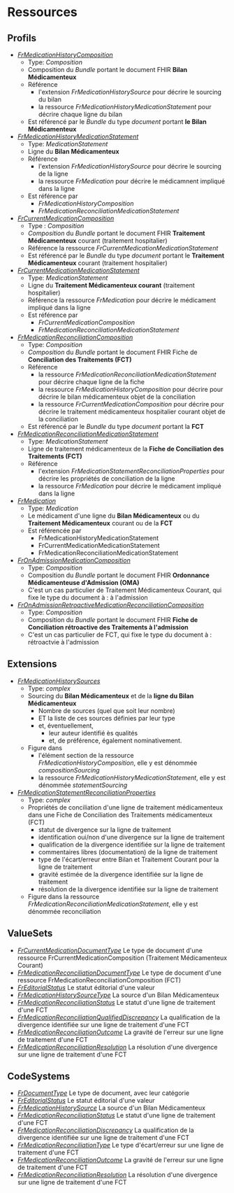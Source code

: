 # Ressources

## Profils

- [*FrMedicationHistoryComposition*](StructureDefinition-FrMedicationHistoryComposition.html)
  - Type: *Composition*
  - Composition du *Bundle* portant le document FHIR **Bilan Médicamenteux**
  - Référence
    - l'extension *FrMedicationHistorySource* pour décrire le sourcing du bilan
    - la ressource *FrMedicationHistoryMedicationStatement* pour décrire chaque ligne du bilan
  - Est référencé par le *Bundle* du type *document* portant **le Bilan Médicamenteux**
- [*FrMedicationHistoryMedicationStatement*](StructureDefinition-FrMedicationHistoryMedicationStatement.html)
  - Type: *MedicationStatement*
  - Ligne du **Bilan Médicamenteux**
  - Référence
    - l'extension *FrMedicationHistorySource* pour décrire le sourcing de la ligne
    - la ressource *FrMedication* pour décrire le médicamnent impliqué dans la ligne
  - Est référence par
    - *FrMedicationHistoryComposition*
    - *FrMedicationReconciliationMedicationStatement*
- [*FrCurrentMedicationComposition*](StructureDefinition-FrCurrentMedicationComposition.html)
  - Type : *Composition*
  - *Composition* du *Bundle* portant le document FHIR **Traitement Médicamenteux** courant (traitement hospitalier)
  - Référence la ressource *FrCurrentMedicationMedicationStatement*
  - Est référencé par le *Bundle* du type *document* portant le **Traitement Médicamenteux** courant (traitement hospitalier)
- [*FrCurrentMedicationMedicationStatement*](StructureDefinition-FrCurrentMedicationMedicationStatement.html)
  - Type: *MedicationStatement*
  - Ligne du **Traitement Médicamenteux courant** (traitement hospitalier)
  - Référence la ressource *FrMedication* pour décrire le médicament impliqué dans la ligne
  - Est référence par
    - *FrCurrentMedicationComposition*
    - *FrMedicationReconciliationMedicationStatement*
- [*FrMedicationReconciliationComposition*](StructureDefinition-FrMedicationReconciliationComposition.html)
  - Type: *Composition*
  - *Composition* du *Bundle* portant le document FHIR Fiche de **Conciliation des Traitements (FCT)**
  - Référence
    - la ressource *FrMedicationReconciliationMedicationStatement* pour décrire chaque ligne de la fiche
    - la ressource *FrMedicationHistoryComposition* pour décrire pour décrire le bilan médicamenteux objet de la conciliation
    - la ressource *FrCurrentMedicationComposition* pour décrire pour décrire le traitement médicamenteux hospitalier courant objet de la conciliation
  - Est référencé par le *Bundle* du type *document* portant la **FCT**
- [*FrMedicationReconciliationMedicationStatement*](StructureDefinition-FrMedicationReconciliationComposition.html)
  - Type: *MedicationStatement*
  - Ligne de traitement médicamenteux de la **Fiche de Conciliation des Traitements (FCT)**
  - Référence
    - l'extension *FrMedicationStatementReconciliationProperties* pour décrire les propriétés de conciliation de la ligne
    - la ressource *FrMedication* pour décrire le médicament impliqué dans la ligne
- [*FrMedication*](StructureDefinition-FrMedication.html)
  - Type: *Medication*
  - Le médicament d'une ligne du **Bilan Médicamenteux** ou du **Traitement Médicamenteux** courant ou de la **FCT**
  - Est référencée par
    - FrMedicationHistoryMedicationStatement
    - FrCurrentMedicationMedicationStatement
    - FrMedicationReconciliationMedicationStatement
- [*FrOnAdmissionMedicationComposition*](StructureDefinition-FrOnAdmissionMedicationComposition.html)
  - Type: *Composition*
  - Composition du *Bundle* portant le document FHIR **Ordonnance Médicamenteuse d'Admission (OMA)**
  - C'est un cas particulier de Traitement Médicamenteux Courant, qui fixe le type du document à : à l'admission
- [*FrOnAdmissionRetroactiveMedicationReconciliationComposition*](StructureDefinition-FrOnAdmissionRetroactiveMedicationReconciliationComposition.html)
  - Type: *Composition*
  - Composition du *Bundle* portant le document FHIR **Fiche de Conciliation rétroactive des Traitements à l'admission**
  - C'est un cas particulier de FCT, qui fixe le type du document à : rétroactvie à l'admission

## Extensions

- [*FrMedicationHistorySources*](StructureDefinition-FrMedicationHistorySources.html)
  - Type: *complex*
  - Sourcing du **Bilan Médicamenteux** et de la **ligne du Bilan Médicamenteux**
    - Nombre de sources (quel que soit leur nombre)
    - ET la liste de ces sources définies par leur type
    - et, éventuellement,
      - leur auteur identifié ès qualités
      - et, de préférence, également nominativement.
  - Figure dans
    - l'élément section de la ressource *FrMedicationHistoryComposition*, elle y est dénommée *compositionSourcing*
    - la ressource *FrMedicationHistoryMedicationStatement*, elle y est dénommée *statementSourcing*
- [*FrMedicationStatementReconciliationProperties*](StructureDefinition-FrMedicationStatementReconciliationProperties.html)
  - Type: *complex*
  - Propriétés de conciliation d'une ligne de traitement médicamenteux dans une Fiche de Conciliation des Traitements médicamenteux (FCT)
    - statut de divergence sur la ligne de traitement
    - identification oui/non d'une divergence sur la ligne de traitement
    - qualification de la divergence identifiée sur la ligne de traitement
    - commentaires libres (documentation) de la ligne de traitement
    - type de l'écart/erreur entre Bilan et Traitement Courant pour la ligne de traitement
    - gravité estimée de la divergence identifiée sur la ligne de traitement
    - résolution de la divergence identifiée sur la ligne de traitement
  - Figure dans la ressource *FrMedicationReconciliationMedicationStatement*, elle y est dénommée reconciliation

## ValueSets

- [*FrCurrentMedicationDocumentType*](ValueSet-FrCurrentMedicationDocumentType.html)
  Le type de document d'une ressource FrCurrentMedicationComposition (Traitement Médicamenteux Courant)
- [*FrMedicationReconciliationDocumentType*](ValueSet-FrMedicationReconciliationDocumentType.html)
  Le type de document d'une ressource FrMedicationReconciliationComposition (FCT)
- [*FrEditorialStatus*](ValueSet-FrEditorialStatus.html)
  Le statut éditorial d'une valeur
- [*FrMedicationHistorySourceType*](ValueSet-FrMedicationHistorySourceType.html)
  La source d'un Bilan Médicamenteux
- [*FrMedicationReconciliationStatus*](ValueSet-FrMedicationReconciliationStatus.html)
  Le statut d'une ligne de traitement d'une FCT
- [*FrMedicationReconciliationQualifiedDiscrepancy*](ValueSet-FrMedicationReconciliationQualifiedDiscrepancy.html)
  La qualification de la divergence identifiée sur une ligne de traitement d'une FCT
- [*FrMedicationReconciliationOutcome*](ValueSet-FrMedicationReconciliationOutcome.html)
  La gravité de l'erreur sur une ligne de traitement d'une FCT
- [*FrMedicationReconciliationResolution*](ValueSet-FrMedicationReconciliationResolution.html)
  La résolution d'une divergence sur une ligne de traitement d'une FCT

## CodeSystems

- [*FrDocumentType*](CodeSystems-FrDocumentType.html)
  Le type de document, avec leur catégorie
- [*FrEditorialStatus*](CodeSystems-FrEditorialStatus.html)
  Le statut éditorial d'une valeur
- [*FrMedicationHistorySource*](CodeSystems-FrMedicationHistorySource.html)
  La source d'un Bilan Médicamenteux
- [*FrMedicationReconciliationStatus*](CodeSystems-FrMedicationReconciliationStatus.html)
  Le statut d'une ligne de traitement d'une FCT
- [*FrMedicationReconciliationDiscrepancy*](CodeSystems-FrMedicationReconciliationDiscrepancy.html)
  La qualification de la divergence identifiée sur une ligne de traitement d'une FCT
- [*FrMedicationReconciliationType*](CodeSystems-FrMedicationReconciliationType.html)
  Le type d'écart/erreur sur une ligne de traitement d'une FCT
- [*FrMedicationReconciliationOutcome*](CodeSystems-FrMedicationReconciliationOutcome.html)
  La gravité de l'erreur sur une ligne de traitement d'une FCT
- [*FrMedicationReconciliationResolution*](CodeSystems-FrMedicationReconciliationResolution.html)
  La résolution d'une divergence sur une ligne de traitement d'une FCT
